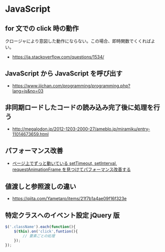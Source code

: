 # JavaScript

## for 文での click 時の動作

クロージャにより意図した動作にならない。この場合、即時関数でくくればよい。

- <https://ja.stackoverflow.com/questions/1534/>

## JavaScript から JavaScript を呼び出す

- <https://www.jiichan.com/programming/programming.php?lang=js&no=03>

## 非同期ロードしたコードの読み込み完了後に処理を行う

- <http://megalodon.jp/2012-1203-2000-27/ameblo.jp/miramiku/entry-11014673659.html>

## パフォーマンス改善

- [ページ上でずっと動いている setTimeout, setInterval, requestAnimationFrame を見つけてパフォーマンス改善する](http://efcl.info/2017/12/07/capture-living-timer/)

## 値渡しと参照渡しの違い

- <https://qiita.com/Yametaro/items/21f7b1a4ae09f16f323e>

## 特定クラスへのイベント設定 jQuery 版

```JavaScript
$('.className').each(function(){
    $(this).on('click',funtion(){
        // 要素ごとの処理
    });
});
```
